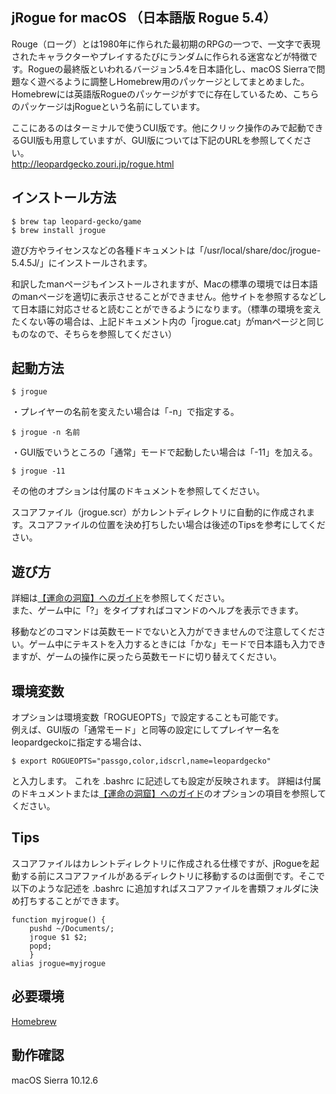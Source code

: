 ## jRogue for macOS （日本語版 Rogue 5.4）
Rouge（ローグ）とは1980年に作られた最初期のRPGの一つで、一文字で表現されたキャラクターやプレイするたびにランダムに作られる迷宮などが特徴です。Rogueの最終版といわれるバージョン5.4を日本語化し、macOS Sierraで問題なく遊べるように調整しHomebrew用のパッケージとしてまとめました。Homebrewには英語版Rogueのパッケージがすでに存在しているため、こちらのパッケージはjRogueという名前にしています。

ここにあるのはターミナルで使うCUI版です。他にクリック操作のみで起動できるGUI版も用意していますが、GUI版については下記のURLを参照してください。  
http://leopardgecko.zouri.jp/rogue.html
## インストール方法
```
$ brew tap leopard-gecko/game
$ brew install jrogue
```
遊び方やライセンスなどの各種ドキュメントは「/usr/local/share/doc/jrogue-5.4.5J/」にインストールされます。

和訳したmanページもインストールされますが、Macの標準の環境では日本語のmanページを適切に表示させることができません。他サイトを参照するなどして日本語に対応させると読むことができるようになります。（標準の環境を変えたくない等の場合は、上記ドキュメント内の「jrogue.cat」がmanページと同じものなので、そちらを参照してください）
## 起動方法
```
$ jrogue
```
・プレイヤーの名前を変えたい場合は「-n」で指定する。
```
$ jrogue -n 名前
```
・GUI版でいうところの「通常」モードで起動したい場合は「-11」を加える。
```
$ jrogue -11
```
その他のオプションは付属のドキュメントを参照してください。

スコアファイル（jrogue.scr）がカレントディレクトリに自動的に作成されます。スコアファイルの位置を決め打ちしたい場合は後述のTipsを参考にしてください。
## 遊び方
詳細は[【運命の洞窟】へのガイド](https://github.com/leopard-gecko/homebrew-game/blob/master/%E9%81%8B%E5%91%BD%E3%81%AE%E6%B4%9E%E7%AA%9F%E3%81%B8%E3%81%AE%E3%82%AC%E3%82%A4%E3%83%89.md)を参照してください。  
また、ゲーム中に「?」をタイプすればコマンドのヘルプを表示できます。

移動などのコマンドは英数モードでないと入力ができませんので注意してください。ゲーム中にテキストを入力するときには「かな」モードで日本語も入力できますが、ゲームの操作に戻ったら英数モードに切り替えてください。
## 環境変数
オプションは環境変数「ROGUEOPTS」で設定することも可能です。  
例えば、GUI版の「通常モード」と同等の設定にしてプレイヤー名をleopardgeckoに指定する場合は、
```
$ export ROGUEOPTS="passgo,color,idscrl,name=leopardgecko"
```
と入力します。
これを .bashrc に記述しても設定が反映されます。 
詳細は付属のドキュメントまたは[【運命の洞窟】へのガイド](https://github.com/leopard-gecko/homebrew-game/blob/master/%E9%81%8B%E5%91%BD%E3%81%AE%E6%B4%9E%E7%AA%9F%E3%81%B8%E3%81%AE%E3%82%AC%E3%82%A4%E3%83%89.md)のオプションの項目を参照してください。  
## Tips
スコアファイルはカレントディレクトリに作成される仕様ですが、jRogueを起動する前にスコアファイルがあるディレクトリに移動するのは面倒です。そこで以下のような記述を .bashrc に追加すればスコアファイルを書類フォルダに決め打ちすることができます。
```
function myjrogue() {
    pushd ~/Documents/;
    jrogue $1 $2;
    popd;
    }
alias jrogue=myjrogue
```
## 必要環境
[Homebrew](http://brew.sh/index_ja.html)
## 動作確認
macOS Sierra 10.12.6
